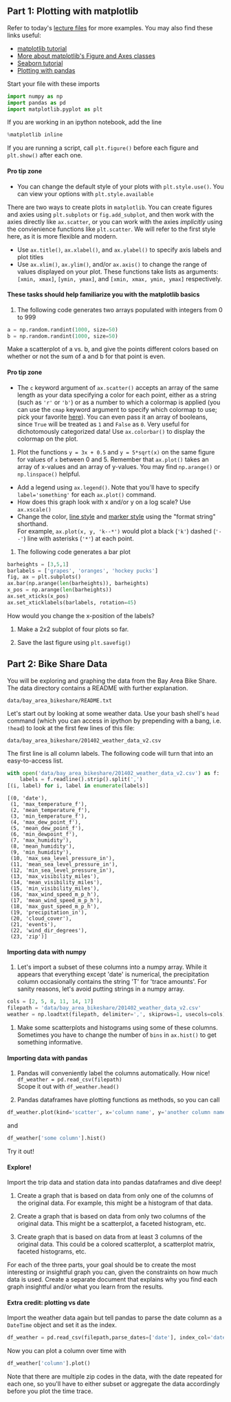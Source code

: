 
## Part 1: Plotting with matplotlib

Refer to today's [lecture files](https://github.com/gschool/DSI_Lectures/blob/master/pandas-seaborn) for more examples. You may also find these links useful:
- [matplotlib tutorial](http://matplotlib.org/users/pyplot_tutorial.html)
- [More about matplotlib's Figure and Axes classes](http://matplotlib.org/users/artists.html)
- [Seaborn tutorial](https://web.stanford.edu/~mwaskom/software/seaborn/tutorial.html)
- [Plotting with pandas](http://pandas.pydata.org/pandas-docs/version/0.15.0/visualization.html)

Start your file with these imports
```python
import numpy as np
import pandas as pd
import matplotlib.pyplot as plt
```
If you are working in an ipython notebook, add the line
```python
%matplotlib inline
```

If you are running a script, call ```plt.figure()``` before each figure and ```plt.show()``` after each one.


#### Pro tip zone
- You can change the default style of your plots with ```plt.style.use()```. You can view your options with ```plt.style.available```

There are two ways to create plots in `matplotlib`.  You can create figures and axies using `plt.subplots` or `fig.add_subplot`, and then work with the axies directly like `ax.scatter`, or you can work with the axies *implicitly* using the convienience functions like `plt.scatter`.  We will refer to the first style here, as it is more flexible and modern.

- Use ```ax.title()```, ```ax.xlabel()```, and ```ax.ylabel()``` to specify axis labels and plot titles
- Use ```ax.xlim()```, ```ax.ylim()```, and/or ```ax.axis()``` to change the range of values displayed on your plot. These functions take lists as arguments: ```[xmin, xmax]```, ```[ymin, ymax]```, and ```[xmin, xmax, ymin, ymax]``` respectively.


#### These tasks should help familiarize you with the matplotlib basics

1. The following code generates two arrays populated with integers from 0 to 999
  ```python
  a = np.random.randint(1000, size=50)
  b = np.random.randint(1000, size=50)
  ```
  Make a scatterplot of a vs. b, and give the points different colors based on whether or not the sum of a and b for that point is even.  

 #### Pro tip zone
   - The ```c``` keyword argument of ```ax.scatter()``` accepts an array of the same length as your data specifying a color for each point, either as a string (such as ```'r'``` or ```'b'```) or as a number to which a colormap is applied (you can use the  ```cmap``` keyword argument to specify which colormap to use; pick your favorite [here](http://matplotlib.org/examples/color/colormaps_reference.html)). You can even pass it an array of booleans, since ```True``` will be treated as ```1``` and ```False``` as ```0```. Very useful for dichotomously categorized data! Use ```ax.colorbar()``` to display the colormap on the plot.

1. Plot the functions ```y = 3x + 0.5``` and ```y = 5*sqrt(x)``` on the same figure for values of `x` between 0 and 5. Remember that ```ax.plot()``` takes an array of x-values and an array of y-values. You may find ```np.arange()``` or ```np.linspace()``` helpful.
 - Add a legend using ```ax.legend()```. Note that you'll have to specify ```label='something'``` for each ```ax.plot()``` command.
 - How does this graph look with x and/or y on a log scale? Use ```ax.xscale()```
 - Change the color, [line style](http://matplotlib.org/api/lines_api.html#matplotlib.lines.Line2D.set_linestyle) and [marker style](http://matplotlib.org/api/markers_api.html#module-matplotlib.markers) using the "format string" shorthand.  
 For example, ```ax.plot(x, y, 'k--*')``` would plot a black (```'k'```) dashed (```'--'```) line with asterisks (```'*'```) at each point.

1. The following code generates a bar plot
 ```python
barheights = [3,5,1]
barlabels = ['grapes', 'oranges', 'hockey pucks']
fig, ax = plt.subplots()
ax.bar(np.arange(len(barheights)), barheights)
x_pos = np.arange(len(barheights))
ax.set_xticks(x_pos)
ax.set_xticklabels(barlabels, rotation=45)
 ```
 How would you change the x-position of the labels?

1. Make a 2x2 subplot of four plots so far.

1. Save the last figure using ```plt.savefig()```

## Part 2: Bike Share Data
You will be exploring and graphing the data from the Bay Area Bike Share. The data directory contains a README with further explanation.
```
data/bay_area_bikeshare/README.txt
```
Let's start out by looking at some weather data. Use your bash shell's ```head``` command (which you can access in ipython by prepending with a bang, i.e.  ```!head```) to look at the first few lines of this file:
```
data/bay_area_bikeshare/201402_weather_data_v2.csv
```
The first line is all column labels. The following code will turn that into an easy-to-access list.
```python
with open('data/bay_area_bikeshare/201402_weather_data_v2.csv') as f:
    labels = f.readline().strip().split(',')
[(i, label) for i, label in enumerate(labels)]
```

```
[(0, 'date'),
 (1, 'max_temperature_f'),
 (2, 'mean_temperature_f'),
 (3, 'min_temperature_f'),
 (4, 'max_dew_point_f'),
 (5, 'mean_dew_point_f'),
 (6, 'min_dewpoint_f'),
 (7, 'max_humidity'),
 (8, 'mean_humidity'),
 (9, 'min_humidity'),
 (10, 'max_sea_level_pressure_in'),
 (11, 'mean_sea_level_pressure_in'),
 (12, 'min_sea_level_pressure_in'),
 (13, 'max_visibility_miles'),
 (14, 'mean_visibility_miles'),
 (15, 'min_visibility_miles'),
 (16, 'max_wind_speed_m_p_h'),
 (17, 'mean_wind_speed_m_p_h'),
 (18, 'max_gust_speed_m_p_h'),
 (19, 'precipitation_in'),
 (20, 'cloud_cover'),
 (21, 'events'),
 (22, 'wind_dir_degrees'),
 (23, 'zip')]
```
#### Importing data with numpy
1. Let's import a subset of these columns into a numpy array. While it appears that everything except 'date' is numerical, the precipitation column occasionally contains the string 'T' for 'trace amounts'. For sanity reasons, let's avoid putting strings in a numpy array.
  ```python
  cols = [2, 5, 8, 11, 14, 17]
  filepath = 'data/bay_area_bikeshare/201402_weather_data_v2.csv'
  weather = np.loadtxt(filepath, delimiter=',', skiprows=1, usecols=cols)
  ```

1. Make some scatterplots and histograms using some of these columns. Sometimes you have to change the number of ```bins``` in ```ax.hist()``` to get something informative.

#### Importing data with pandas
1. Pandas will conveniently label the columns automatically. How nice!  
  ```df_weather = pd.read_csv(filepath)```  
  Scope it out with ```df_weather.head()```

1. Pandas dataframes have plotting functions as methods, so you can call
  ```python
  df_weather.plot(kind='scatter', x='column name', y='another column name')
  ```
  and
  ```python
  df_weather['some column'].hist()
  ```
  Try it out!


#### Explore!
Import the trip data and station data into pandas dataframes and dive deep!

1. Create a graph that is based on data from only one of the columns of the original data.  For example, this might be a histogram of that data.

2. Create a graph that is based on data from only two columns of the original data.  This might be a scatterplot, a faceted histogram, etc.

3. Create graph that is based on data from at least 3 columns of the original data.  This could be a colored scatterplot, a scatterplot matrix, faceted histograms, etc.

For each of the three parts, your goal should be to create the most interesting or insightful graph you can, given the constraints on how much data is used.  Create a separate document that explains why you find each graph insightful and/or what you learn from the results.


#### Extra credit: plotting vs date
Import the weather data again but tell pandas to parse the date column as a ```DateTime``` object and set it as the index.

```python
df_weather = pd.read_csv(filepath,parse_dates=['date'], index_col='date')
```
Now you can plot a column over time with
```python
df_weather['column'].plot()
```
Note that there are multiple zip codes in the data, with the date repeated for each one, so you'll have to either subset or aggregate the data accordingly before you plot the time trace.
